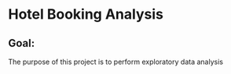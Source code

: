 # Hotel Booking Analysis
## Goal:
The purpose of this project is to perform exploratory data analysis 
